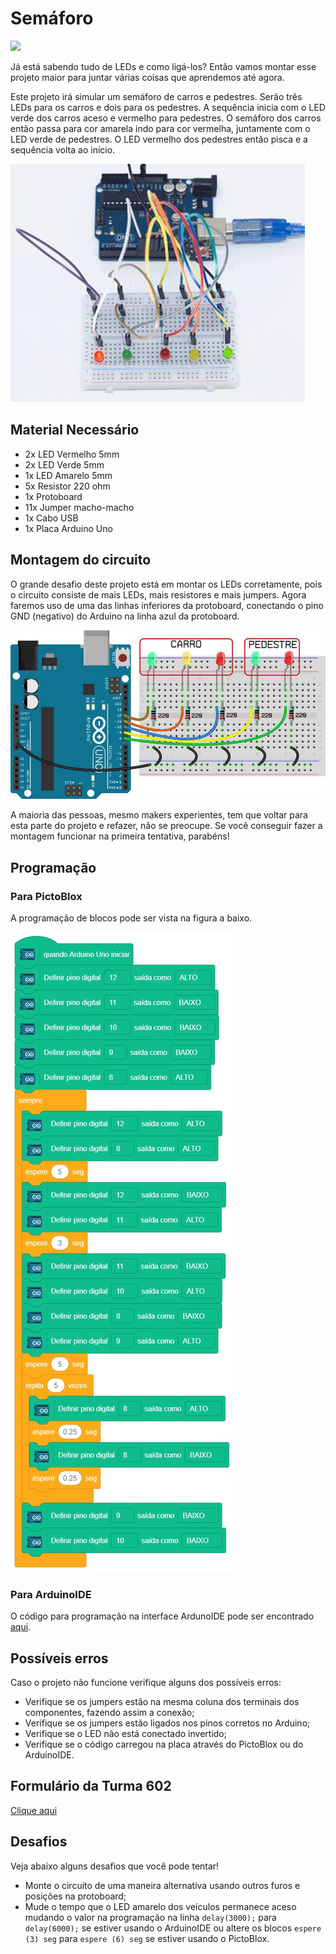 # Semáforo

<div style="display: inline_block">
  <img src="https://img.shields.io/badge/Arduino-Uno-blue">
</div>

Já está sabendo tudo de LEDs e como ligá-los? Então vamos montar esse projeto maior para juntar várias coisas que aprendemos até agora.

Este projeto irá simular um semáforo de carros e pedestres. Serão três LEDs para os carros e dois para os pedestres. A sequência inicia com o LED verde dos carros aceso e vermelho para pedestres. O semáforo dos carros então passa para cor amarela indo para cor vermelha, juntamente com o LED verde de pedestres. O LED vermelho dos pedestres então pisca e a sequência volta ao início.

![LEDblink](img/im1.png)

## Material Necessário

- 2x LED Vermelho 5mm
- 2x LED Verde 5mm
- 1x LED Amarelo 5mm
- 5x Resistor 220 ohm
- 1x Protoboard
- 11x Jumper macho-macho
- 1x Cabo USB
- 1x Placa Arduino Uno

## Montagem do circuito

O grande desafio deste projeto está em montar os LEDs corretamente, pois o circuito consiste de mais LEDs, mais resistores e mais jumpers. Agora faremos uso de uma das linhas inferiores da protoboard, conectando o pino GND (negativo) do Arduino na linha azul da protoboard.

![montageExample](img/im2.png)

A maioria das pessoas, mesmo makers experientes, tem que voltar para esta parte do projeto e refazer, não se preocupe. Se você conseguir fazer a montagem funcionar na primeira tentativa, parabéns!

## Programação

### Para PictoBlox

A programação de blocos pode ser vista na figura a baixo.

![montageExample](PictoBlox/main.png)

### Para ArduinoIDE

O código para programação na interface ArdunoIDE pode ser encontrado [aqui](ArduinoIDE/ArduinoIDE.cpp).

## Possíveis erros

Caso o projeto não funcione verifique alguns dos possíveis erros:

- Verifique se os jumpers estão na mesma coluna dos terminais dos componentes, fazendo assim a conexão;
- Verifique se os jumpers estão ligados nos pinos corretos no Arduino;
- Verifique se o LED não está conectado invertido;
- Verifique se o código carregou na placa através do PictoBlox ou do ArduinoIDE.

## Formulário da Turma 602

[Clique aqui](https://forms.gle/EvUaxhfVKqX5SwA18)

## Desafios

Veja abaixo alguns desafios que você pode tentar!

- Monte o circuito de uma maneira alternativa usando outros furos e posições na protoboard;
- Mude o tempo que o LED amarelo dos veículos permanece aceso mudando o valor na programação na linha `delay(3000);` para `delay(6000);` se estiver usando o ArduinoIDE ou altere os blocos `espere (3) seg` para `espere (6) seg` se estiver usando o PictoBlox.
